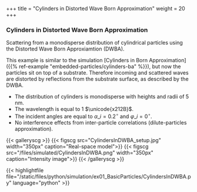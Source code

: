 +++
title = "Cylinders in Distorted Wave Born Approximation"
weight = 20
+++

### Cylinders in Distorted Wave Born Approximation

Scattering from a monodisperse distribution of cylindrical particles using the Distorted Wave Born Approxiamtion (DWBA).

This example is similar to the simulation [Cylinders in Born Approximation]({{% ref-example "embedded-particles/cylinders-ba" %}}), but now the particles sit on top of a substrate. Therefore incoming and scattered waves are distorted by reflections from the substrate surface, as described by the DWBA.

* The distribution of cylinders is monodisperse with heights and radii of $5$ nm.
* The wavelength is equal to $1$ $\unicode{x212B}$.
* The incident angles are equal to $\alpha\_i = 0.2 ^{\circ}$ and $\varphi\_i = 0^{\circ}$.
* No interference effects from inter-particle correlations (dilute-particles approximation).

{{< galleryscg >}}
{{< figscg src="CylindersInDWBA_setup.jpg" width="350px" caption="Real-space model">}}
{{< figscg src="/files/simulated/CylindersInDWBA.png" width="350px" caption="Intensity image">}}
{{< /galleryscg >}}

{{< highlightfile file="/static/files/python/simulation/ex01_BasicParticles/CylindersInDWBA.py" language="python" >}}
